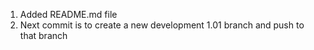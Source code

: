 1. Added README.md file
2. Next commit is to create a new development 1.01 branch and push to that branch
